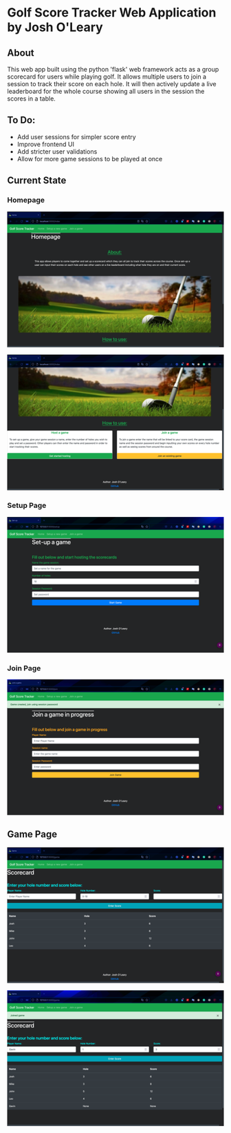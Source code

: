 # Golf Score Tracker Web Application by Josh O'Leary
## About
This web app built using the python 'flask' web framework acts as a group scorecard for users while playing golf. It allows multiple users to join a session to track their score on each hole. It will then actively update a live leaderboard for the whole course showing all users in the session the scores in a table.

## To Do:
- Add user sessions for simpler score entry
- Improve frontend UI
- Add stricter user validations
- Allow for more game sessions to be played at once

## Current State

### Homepage

![Home1](ss/index1.png)

![Home2](ss/index2.png)

### Setup Page

![Setup](ss/Setup.png)

### Join Page

![Join](ss/Join.png)

## Game Page

![Game1](ss/Game.png)

![Game2](ss/Game2.png)


